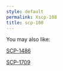 ```yaml
---
style: default
permalink: Xscp-108
title: scp-108
---
```

You may also like:

[SCP-1486](http://scp-wiki.net/scp-1486)

[SCP-1709](http://scp-wiki.net/scp-1709)
